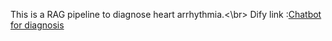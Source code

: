 This is a RAG pipeline to diagnose heart arrhythmia.<\br>
Dify link :[Chatbot for diagnosis](https://udify.app/chat/j9l2lr5LHLVoEVq9)
